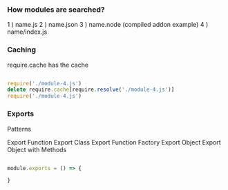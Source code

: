 ### How modules are searched?

1 ) name.js
2 ) name.json
3 ) name.node (compiled addon example)
4 ) name/index.js

### Caching

require.cache has the cache

```js

require('./module-4.js')
delete require.cache[require.resolve('./module-4.js')]
require('./module-4.js')

```

### Exports

Patterns

Export Function
Export Class
Export Function Factory
Export Object
Export Object with Methods

```js

module.exports = () => {

}


```